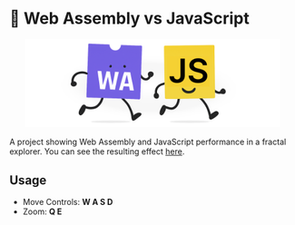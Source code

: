 # 🏁 Web Assembly vs JavaScript

<div align="center">
    <img src="wasm-vs-js.png" width="450" />
</div>

A project showing Web Assembly and JavaScript performance in a fractal explorer.
You can see the resulting effect [here](https://ph0enixkm.github.io/WASM-Fractals/).

## Usage

- Move Controls: **W A S D**
- Zoom: **Q E**
